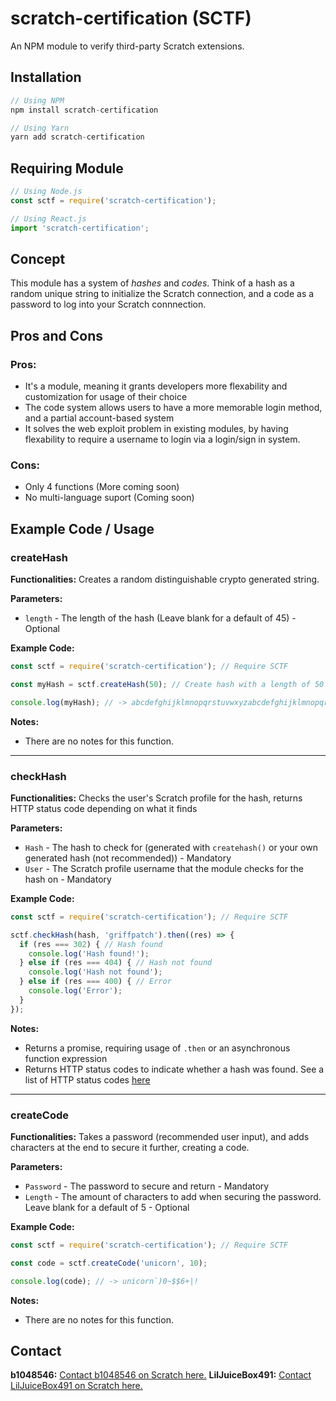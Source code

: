 # scratch-certification (SCTF)

An NPM module to verify third-party Scratch extensions.

## Installation
```js
// Using NPM
npm install scratch-certification

// Using Yarn
yarn add scratch-certification
```

## Requiring Module
```js
// Using Node.js
const sctf = require('scratch-certification');

// Using React.js
import 'scratch-certification';
```

## Concept
This module has a system of *hashes* and *codes*. Think of a hash as a random unique string to initialize the Scratch connection, and a code as a password to log into your Scratch connnection.

## Pros and Cons
### **Pros:**
- It's a module, meaning it grants developers more flexability and customization for usage of their choice
- The code system allows users to have a more memorable login method, and a partial account-based system
- It solves the web exploit problem in existing modules, by having flexability to require a username to login via a login/sign in system.

### **Cons:**
- Only 4 functions (More coming soon)
- No multi-language suport (Coming soon)

## Example Code / Usage

### createHash
**Functionalities:**
Creates a random distinguishable crypto generated string.

**Parameters:**
- `length` - The length of the hash (Leave blank for a default of 45) - Optional

**Example Code:**
```js
const sctf = require('scratch-certification'); // Require SCTF

const myHash = sctf.createHash(50); // Create hash with a length of 50 

console.log(myHash); // -> abcdefghijklmnopqrstuvwxyzabcdefghijklmnopqrstuvwx
```

**Notes:**
- There are no notes for this function.

___

### checkHash
**Functionalities:**
Checks the user's Scratch profile for the hash, returns HTTP status code depending on what it finds

**Parameters:**
- `Hash` - The hash to check for (generated with `createhash()` or your own generated hash (not recommended)) - Mandatory
- `User` - The Scratch profile username that the module checks for the hash on - Mandatory

**Example Code:**
```js
const sctf = require('scratch-certification'); // Require SCTF

sctf.checkHash(hash, 'griffpatch').then((res) => {
  if (res === 302) { // Hash found
    console.log('Hash found!');
  } else if (res === 404) { // Hash not found
    console.log('Hash not found');
  } else if (res === 400) { // Error
    console.log('Error');
  }
});
```

**Notes:**
- Returns a promise, requiring usage of `.then` or an asynchronous function expression
- Returns HTTP status codes to indicate whether a hash was found. See a list of HTTP status codes [here](https://www.w3.org/Protocols/rfc2616/rfc2616-sec10.html)

___

### createCode
**Functionalities:**
Takes a password (recommended user input), and adds characters at the end to secure it further, creating a code.

**Parameters:**
- `Password` - The password to secure and return - Mandatory
- `Length` - The amount of characters to add when securing the password. Leave blank for a default of 5 - Optional

**Example Code:**
```js
const sctf = require('scratch-certification'); // Require SCTF

const code = sctf.createCode('unicorn', 10);

console.log(code); // -> unicorn`)0~$$6+|!
```

**Notes:**
- There are no notes for this function.


## Contact
**b1048546:**
[Contact b1048546 on Scratch here.](https://scratch.mit.edu/users/b1048546/)
**LilJuiceBox491:**
[Contact LilJuiceBox491 on Scratch here.](https://scratch.mit.edu/users/LilJuiceBox491/)